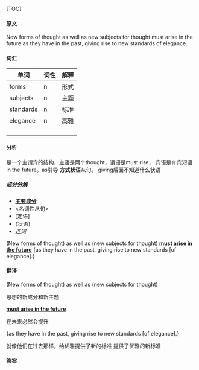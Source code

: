 [TOC]

#### 原文

New forms of thought as well as new subjects for thought must arise in the future as they have in the past, giving rise to new standards of elegance.

#### 词汇

| 单词      | 词性 | 解释 |
| --------- | ---- | ---- |
| forms     | n    | 形式 |
| subjects  | n    | 主题 |
| standards | n    | 标准 |
| elegance  | n    | 高雅 |
|           |      |      |
|           |      |      |
|           |      |      |
|           |      |      |

 #### 分析



是一个主谓宾的结构，主语是两个thought，谓语是must rise， 宾语是介宾短语in the future。as引导 **方式状语**从句。 giving后面不知道什么状语

##### 成分分解

- **<u>主要成分</u>**
- <名词性从句>
- [定语]
- {状语}
- *<u>连词</u>*



(New forms of thought) as well as (new subjects for thought) **<u>must arise in the future</u>** {as they have in the past, giving rise to new standards [of elegance].}



#### 翻译

(New forms of thought) as well as (new subjects for thought)

思想的新成分和新主题

 **<u>must arise in the future</u>** 

在未来必然会提升

{as they have in the past, giving rise to new standards [of elegance].}

就像他们在过去那样，~~给优雅提供了新的标准~~ 提供了优雅的新标准

#### 答案

